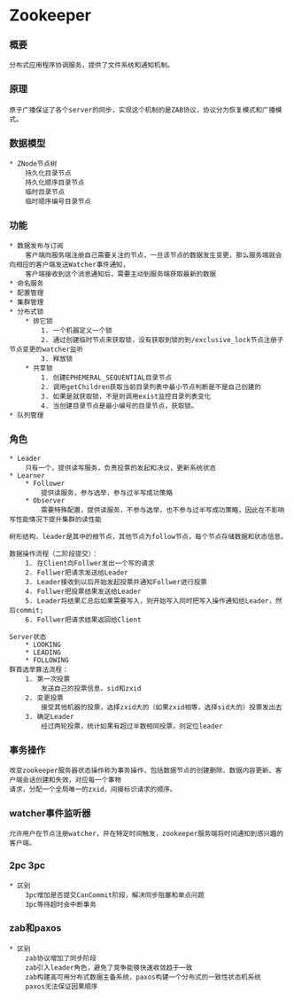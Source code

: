 # Zookeeper

### 概要

    分布式应用程序协调服务，提供了文件系统和通知机制。
    
### 原理
    原子广播保证了各个server的同步，实现这个机制的是ZAB协议，协议分为恢复模式和广播模式。
    
### 数据模型
    * ZNode节点树
        持久化目录节点
        持久化顺序目录节点
        临时目录节点
        临时顺序编号目录节点
        
### 功能
    * 数据发布与订阅
        客户端向服务端注册自己需要关注的节点，一旦该节点的数据发生变更，那么服务端就会向相应的客户端发送Watcher事件通知，
        客户端接收到这个消息通知后，需要主动到服务端获取最新的数据
    * 命名服务
    * 配置管理
    * 集群管理
    * 分布式锁
        * 排它锁
            1. 一个机器定义一个锁
            2. 通过创建临时节点来获取锁，没有获取到锁的到/exclusive_lock节点注册子节点变更的watcher监听
            3. 释放锁
        * 共享锁
            1. 创建EPHEMERAL_SEQUENTIAL目录节点
            2. 调用getChildren获取当前目录列表中最小节点判断是不是自己创建的
            3. 如果是就获取锁，不是则调用exist监控目录列表变化
            4. 当创建目录节点是最小编号的目录节点，获取锁。
    * 队列管理
    
### 角色

    * Leader
        只有一个，提供读写服务，负责投票的发起和决议，更新系统状态
    * Learner
        * Follower
            提供读服务，参与选举，参与过半写成功策略
        * Observer  
            需要特殊配置，提供读服务，不参与选举，也不参与过半写成功策略，因此在不影响写性能情况下提升集群的读性能
    
    树形结构，leader是其中的根节点，其他节点为follow节点，每个节点存储数据和状态信息。
    
    数据操作流程（二阶段提交）：
        1. 在Client向Follwer发出一个写的请求
        2. Follwer把请求发送给Leader
        3. Leader接收到以后开始发起投票并通知Follwer进行投票
        4. Follwer把投票结果发送给Leader
        5. Leader将结果汇总后如果需要写入，则开始写入同时把写入操作通知给Leader，然后commit;
        6. Follwer把请求结果返回给Client
        
    Server状态
        * LOOKING
        * LEADING
        * FOLLOWING
    群首选举算法流程：
        1. 第一次投票 
            发送自己的投票信息，sid和zxid
        2. 变更投票
            接受其他机器的投票，选择zxid大的（如果zxid相等，选择sid大的）投票发出去
        3. 确定Leader
            经过两轮投票，统计如果有超过半数相同投票，则定位leader
        
### 事务操作
    
    改变zookeeper服务器状态操作称为事务操作，包括数据节点的创建删除、数据内容更新、客户端会话创建和失效，对应每一个事物
    请求，分配一个全局唯一的zxid，间接标识请求的顺序。
    
### watcher事件监听器

    允许用户在节点注册watcher，并在特定时间触发，zookeeper服务端将时间通知到感兴趣的客户端。
    
### 2pc 3pc
    * 区别
        3pc增加是否提交CanCommit阶段，解决同步阻塞和单点问题
        3pc等待超时会中断事务
        
### zab和paxos
    * 区别
        zab协议增加了同步阶段
        zab引入leader角色，避免了竞争能够快速收敛趋于一致
        zab构建高可用分布式数据主备系统，paxos构建一个分布式的一致性状态机系统
        paxos无法保证因果顺序